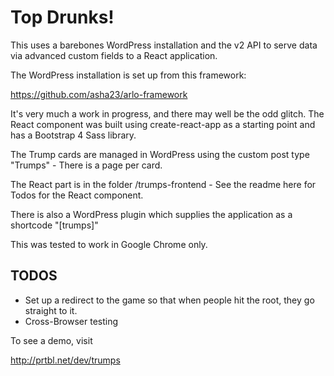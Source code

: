 # Top Drunks!

This uses a barebones WordPress installation and the v2 API to serve data via advanced custom fields to a React application.

The WordPress installation is set up from this framework:

https://github.com/asha23/arlo-framework

It's very much a work in progress, and there may well be the odd glitch. The React component was built using create-react-app as a starting point and has a Bootstrap 4 Sass library.

The Trump cards are managed in WordPress using the custom post type "Trumps" - There is a page per card.

The React part is in the folder /trumps-frontend - See the readme here for Todos for the React component.

There is also a WordPress plugin which supplies the application as a shortcode "[trumps]"

This was tested to work in Google Chrome only.

## TODOS

* Set up a redirect to the game so that when people hit the root, they go straight to it.
* Cross-Browser testing

To see a demo, visit

http://prtbl.net/dev/trumps
